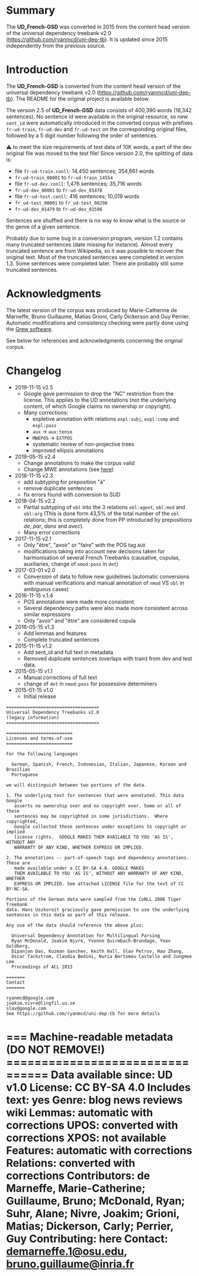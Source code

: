 # Summary
The **UD_French-GSD** was converted in 2015 from the content head version of the universal
dependency treebank v2.0 (https://github.com/ryanmcd/uni-dep-tb).
It is updated since 2015 independently from the previous source.

# Introduction
The **UD_French-GSD** is converted from the content head version of the universal
dependency treebank v2.0 (https://github.com/ryanmcd/uni-dep-tb).
The README for the original project is available below.

The version 2.5 of **UD_French-GSD** data consists of 400,390 words (16,342 sentences).
No sentence id were available in the original resource, so new `sent_id` were automatically introduced in the converted corpus with prefixes `fr-ud-train`, `fr-ud-dev` and `fr-ud-test` on the corresponding original files, followed by a 5 digit number following the order of sentences.

:warning: to meet the size requirements of test data of 10K words, a part of the dev original file was moved to the test file!
Since version 2.0, the splitting of data is:

 * file `fr-ud-train.conll`: 14,450 sentences; 354,661 words
  * `fr-ud-train_00001` to `fr-ud-train_14554`
 * file `fr-ud-dev.conll`: 1,476 sentences; 35,716 words
  * `fr-ud-dev_00001` to `fr-ud-dev_01478`
 * file `fr-ud-test.conll`: 416 sentences; 10,019 words
  * `fr_ud-test_00001` to `fr_ud-test_00298`
  * `fr-ud-dev_01479` to `fr-ud-dev_01596`

Sentences are shuffled and there is no way to know what is the source or the genre of a given sentence.

Probably due to some bug in a conversion program, version 1.2 contains many truncated sentences (date missing for instance).
Almost every truncated sentence are from Wikipedia, so it was possible to recover the original text.
Most of the truncated sentences were completed in version 1.3. Some sentences were completed later.
There are probably still some truncated sentences.

# Acknowledgments

The latest version of the corpus was produced by Marie-Catherine de Marneffe, Bruno Guillaume, Matias Grioni, Carly Dickerson and Guy Perrier.
Automatic modifications and consistency checking were partly done using the [Grew software](http://grew.fr).

See below for references and acknowledgments concerning the original corpus.

# Changelog

* 2019-11-15 v2.5
  * Google gave permission to drop the "NC" restriction from the license.
    This applies to the UD annotations (not the underlying content, of which Google claims no ownership or copyright).
  * Many corrections:
     * expletive annotation with relations `expl:subj`, `expl:comp` and `expl:pass`
     * `aux` -> `aux:tense`
     * `MWEPOS` -> `EXTPOS`
     * systematic review of non-projective trees
     * improved ellipsis annotations
* 2019-05-15 v2.4
  * Change annotations to make the corpus valid
  * Change MWE annotations (see [here](https://github.com/UniversalDependencies/UD_French-GSD/blob/dev/not-to-release/README.md))
* 2018-11-15 v2.3
  * add subtyping for preposition "à"
  * remove duplicate sentences
  * fix errors found with conversion to SUD
* 2018-04-15 v2.2
  * Partial subtyping of `obl` into the 3 relations `obl:agent`, `obl:mod` and `obl:arg` (This is done form 43,5% of the total number of the `obl` relations; this is completely done from PP introduced by prepositions *de*, *par*, *dans* and *avec*).
  * Many error corrections
* 2017-11-15 v2.1
  * Only "être", "avoir" or "faire" with the POS tag `AUX`
  * modifications taking into account new decisions taken for harmonisation of several French Treebanks (causative, copulas, auxiliaries, change of `nmod:poss` in `det`)
* 2017-03-01 v2.0
  * Conversion of data to follow new guidelines (automatic conversions with manual verifications and manual annotation of `nmod` VS `obl` in ambiguous cases)
* 2016-11-15 v.1.4
  * POS annotations were made more consistent
  * Several dependency paths were also made more consistent across similar expressions
  * Only "avoir" and "être" are considered copula
* 2016-05-15 v1.3
  * Add lemmas and features
  * Complete truncated sentences
* 2015-11-15 v1.2
  * Add sent_id and full text in metadata
  * Removed duplicate sentences (overlaps with train) from dev and test data.
* 2015-05-15 v1.1
  * Manual corrections of full text
  * change of `det` in `nmod:poss` for possessive determiners
* 2015-01-15 v1.0
  * Initial release


```
===================================
Universal Dependency Treebanks v2.0
(legacy information)
===================================

=========================
Licenses and terms-of-use
=========================

For the following languages

  German, Spanish, French, Indonesian, Italian, Japanese, Korean and Brazilian
  Portuguese

we will distinguish between two portions of the data.

1. The underlying text for sentences that were annotated. This data Google
   asserts no ownership over and no copyright over. Some or all of these
   sentences may be copyrighted in some jurisdictions.  Where copyrighted,
   Google collected these sentences under exceptions to copyright or implied
   license rights.  GOOGLE MAKES THEM AVAILABLE TO YOU 'AS IS', WITHOUT ANY
   WARRANTY OF ANY KIND, WHETHER EXPRESS OR IMPLIED.

2. The annotations -- part-of-speech tags and dependency annotations. These are
   made available under a CC BY-SA 4.0. GOOGLE MAKES
   THEM AVAILABLE TO YOU 'AS IS', WITHOUT ANY WARRANTY OF ANY KIND, WHETHER
   EXPRESS OR IMPLIED. See attached LICENSE file for the text of CC BY-NC-SA.

Portions of the German data were sampled from the CoNLL 2006 Tiger Treebank
data. Hans Uszkoreit graciously gave permission to use the underlying
sentences in this data as part of this release.

Any use of the data should reference the above plus:

  Universal Dependency Annotation for Multilingual Parsing
  Ryan McDonald, Joakim Nivre, Yvonne Quirmbach-Brundage, Yoav Goldberg,
  Dipanjan Das, Kuzman Ganchev, Keith Hall, Slav Petrov, Hao Zhang,
  Oscar Tackstrom, Claudia Bedini, Nuria Bertomeu Castello and Jungmee Lee
  Proceedings of ACL 2013

=======
Contact
=======

ryanmcd@google.com
joakim.nivre@lingfil.uu.se
slav@google.com
See https://github.com/ryanmcd/uni-dep-tb for more details
```


=== Machine-readable metadata (DO NOT REMOVE!) ================================
Data available since: UD v1.0
License: CC BY-SA 4.0
Includes text: yes
Genre: blog news reviews wiki
Lemmas: automatic with corrections
UPOS: converted with corrections
XPOS: not available
Features: automatic with corrections
Relations: converted with corrections
Contributors: de Marneffe, Marie-Catherine; Guillaume, Bruno; McDonald, Ryan; Suhr, Alane; Nivre, Joakim; Grioni, Matias; Dickerson, Carly; Perrier, Guy
Contributing: here
Contact: demarneffe.1@osu.edu, bruno.guillaume@inria.fr
===============================================================================
